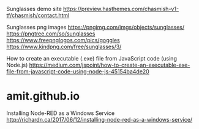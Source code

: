 Sunglasses demo site
https://preview.hasthemes.com/chasmish-v1-tf/chasmish/contact.html

Sunglasses png images
https://pngimg.com/imgs/objects/sunglasses/
https://pngtree.com/so/sunglasses
https://www.freepnglogos.com/pics/goggles
https://www.kindpng.com/free/sunglasses/3/

How to create an executable (.exe) file from JavaScript code (using Node.js)
https://medium.com/jspoint/how-to-create-an-executable-exe-file-from-javascript-code-using-node-js-45154ba4de20
# amit.github.io

Installing Node-RED as a Windows Service
http://richardn.ca/2017/06/12/installing-node-red-as-a-windows-service/
